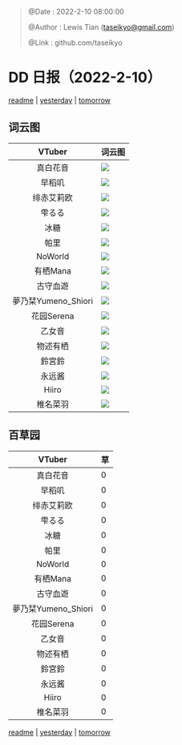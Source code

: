 > @Date    : 2022-2-10 08:00:00
>
> @Author  : Lewis Tian (taseikyo@gmail.com)
>
> @Link    : github.com/taseikyo

# DD 日报（2022-2-10）

[readme](../README.md) | [yesterday](2022-2-9.md) | [tomorrow](2022-2-11.md)

## 词云图

|VTuber|词云图|
|:-:|-|
|真白花音|![](../../images/daily/21402309_2022-2-10_purge_wordcloud.png)|
|早稻叽|![](../../images/daily/41682_2022-2-10_purge_wordcloud.png)|
|绯赤艾莉欧|![](../../images/daily/21396545_2022-2-10_purge_wordcloud.png)|
|雫るる|![](../../images/daily/21013446_2022-2-10_purge_wordcloud.png)|
|冰糖|![](../../images/daily/876396_2022-2-10_purge_wordcloud.png)|
|帕里|![](../../images/daily/4895312_2022-2-10_purge_wordcloud.png)|
|NoWorld|![](../../images/daily/21448649_2022-2-10_purge_wordcloud.png)|
|有栖Mana|![](../../images/daily/6542258_2022-2-10_purge_wordcloud.png)|
|古守血遊|![](../../images/daily/8725120_2022-2-10_purge_wordcloud.png)|
|夢乃栞Yumeno_Shiori|![](../../images/daily/14052636_2022-2-10_purge_wordcloud.png)|
|花园Serena|![](../../images/daily/14327465_2022-2-10_purge_wordcloud.png)|
|乙女音|![](../../images/daily/21320551_2022-2-10_purge_wordcloud.png)|
|物述有栖|![](../../images/daily/21449083_2022-2-10_purge_wordcloud.png)|
|鈴宮鈴|![](../../images/daily/21685677_2022-2-10_purge_wordcloud.png)|
|永远酱|![](../../images/daily/21701071_2022-2-10_purge_wordcloud.png)|
|Hiiro|![](../../images/daily/21919321_2022-2-10_purge_wordcloud.png)|
|椎名菜羽|![](../../images/daily/22347054_2022-2-10_purge_wordcloud.png)|

## 百草园

|VTuber|草|
|:-:|-|
|真白花音|0|
|早稻叽|0|
|绯赤艾莉欧|0|
|雫るる|0|
|冰糖|0|
|帕里|0|
|NoWorld|0|
|有栖Mana|0|
|古守血遊|0|
|夢乃栞Yumeno_Shiori|0|
|花园Serena|0|
|乙女音|0|
|物述有栖|0|
|鈴宮鈴|0|
|永远酱|0|
|Hiiro|0|
|椎名菜羽|0|

[readme](../README.md) | [yesterday](2022-2-9.md) | [tomorrow](2022-2-11.md)
